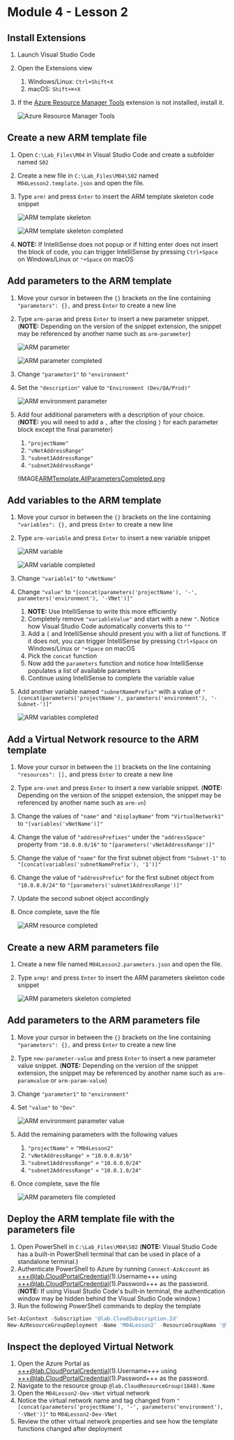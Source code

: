 # Module 4 - Lesson 2

## Install Extensions
1. Launch Visual Studio Code
1. Open the Extensions view
   1. Windows/Linux: `Ctrl+Shift+X`
   1. macOS: `Shift+⌘+X`
1. If the [Azure Resource Manager Tools](https://marketplace.visualstudio.com/items?itemName=msazurermtools.azurerm-vscode-tools) extension is not installed, install it.

     ![Azure Resource Manager Tools](media/Extensions.ARMTools.png)

## Create a new ARM template file
1. Open `C:\Lab_Files\M04` in Visual Studio Code and create a subfolder named `S02`
1. Create a new file in `C:\Lab_Files\M04\S02` named `M04Lesson2.template.json` and open the file.
1. Type `arm!` and press `Enter` to insert the ARM template skeleton code snippet
     
     ![ARM template skeleton](media/ARMTemplate.Skeleton.png)

     ![ARM template skeleton completed](media/ARMTemplate.SkeletonCompleted.png)

1. **NOTE:** If IntelliSense does not popup or if hitting enter does not insert the block of code, you can trigger IntelliSense by pressing `Ctrl+Space` on Windows/Linux or `⌃+Space` on macOS

## Add parameters to the ARM template
1. Move your cursor in between the `{}` brackets on the line containing `"parameters": {},` and press `Enter` to create a new line
1. Type `arm-param` and press `Enter` to insert a new parameter snippet. (**NOTE:** Depending on the version of the snippet extension, the snippet may be referenced by another name such as `arm-parameter`)

     ![ARM parameter](media/ARMTemplate.Parameter.png)

     ![ARM parameter completed](media/ARMTemplate.ParameterCompleted.png)

1. Change `"parameter1"` to `"environment"`
1. Set the `"description"` value to `"Environment (Dev/QA/Prod)"`

     ![ARM environment parameter](media/ARMTemplate.EnvironmentParameter.png)

1. Add four additional parameters with a description of your choice. (**NOTE:** you will need to add a `,` after the closing `}` for each parameter block except the final parameter)
   1. `"projectName"`
   1. `"vNetAddressRange"`
   1. `"subnet1AddressRange"`
   1. `"subnet2AddressRange"`

     !IMAGE[ARMTemplate.AllParametersCompleted.png](ARMTemplate.AllParametersCompleted.png)

## Add variables to the ARM template
1. Move your cursor in between the `{}` brackets on the line containing `"variables": {},` and press `Enter` to create a new line
1. Type `arm-variable` and press `Enter` to insert a new variable snippet

     ![ARM variable](media/ARMTemplate.Variable.png)

     ![ARM variable completed](media/ARMTemplate.VariableCompleted.png)

1. Change `"variable1"` to `"vNetName"`
1. Change `"value"` to `"[concat(parameters('projectName'), '-', parameters('environment'), '-VNet')]"`
   1. **NOTE:** Use IntelliSense to write this more efficiently
   1. Completely remove `"variableValue"` and start with a new `"`. Notice how Visual Studio Code automatically converts this to `""`
   1. Add a `[` and IntelliSense should present you with a list of functions. If it does not, you can trigger IntelliSense by pressing `Ctrl+Space` on Windows/Linux or `⌃+Space` on macOS
   1. Pick the `concat` function
   1. Now add the `parameters` function and notice how IntelliSense populates a list of available parameters
   1. Continue using IntelliSense to complete the variable value
1. Add another variable named `"subnetNamePrefix"` with a value of `"[concat(parameters('projectName'), parameters('environment'), '-Subnet-')]"`

     ![ARM variables completed](media/ARMTemplate.AllVariablesCompleted.png)

## Add a Virtual Network resource to the ARM template
1. Move your cursor in between the `[]` brackets on the line containing `"resources": [],` and press `Enter` to create a new line
1. Type `arm-vnet` and press `Enter` to insert a new variable snippet. (**NOTE:** Depending on the version of the snippet extension, the snippet may be referenced by another name such as `arm-vn`)
1. Change the values of `"name"` and `"displayName"` from `"VirtualNetwork1"` to `"[variables('vNetName')]"`
1. Change the value of `"addressPrefixes"` under the `"addressSpace"` property from `"10.0.0.0/16"` to `"[parameters('vNetAddressRange')]"`
1. Change the value of `"name"` for the first subnet object from `"Subnet-1"` to `"[concat(variables('subnetNamePrefix'), '1')]"`
1. Change the value of `"addressPrefix"` for the first subnet object from `"10.0.0.0/24"` to `"[parameters('subnet1AddressRange')]"`
1. Update the second subnet object accordingly
1. Once complete, save the file

     ![ARM resource completed](media/ARMTemplate.ResourceCompleted.png)

## Create a new ARM parameters file
1. Create a new file named `M04Lesson2.parameters.json` and open the file.
1. Type `armp!` and press `Enter` to insert the ARM parameters skeleton code snippet

     ![ARM parameters skeleton completed](media/ARMParameters.SkeletonCompleted.png)

## Add parameters to the ARM parameters file
1. Move your cursor in between the `{}` brackets on the line containing `"parameters": {},` and press `Enter` to create a new line
1. Type `new-parameter-value` and press `Enter` to insert a new parameter value snippet. (**NOTE:** Depending on the version of the snippet extension, the snippet may be referenced by another name such as `arm-paramvalue` or `arm-param-value`)
1. Change `"parameter1"` to `"environment"`
1. Set `"value"` to `"Dev"`

     ![ARM environment parameter value](media/ARMParameters.EnvironmentParameter.png)

1. Add the remaining parameters with the following values
   1. `"projectName"` = `"M04Lesson2"`
   1. `"vNetAddressRange"` = `"10.0.0.0/16"`
   1. `"subnet1AddressRange"` = `"10.0.0.0/24"`
   1. `"subnet2AddressRange"` = `"10.0.1.0/24"`
1. Once complete, save the file

     ![ARM parameters file completed](media/ARMParameters.AllParametersCompleted.png)

## Deploy the ARM template file with the parameters file
1. Open PowerShell in `C:\Lab_Files\M04\S02` (**NOTE:** Visual Studio Code has a built-in PowerShell terminal that can be used in place of a standalone terminal.)
1. Authenticate PowerShell to Azure by running `Connect-AzAccount` as +++@lab.CloudPortalCredential(1).Username+++ using +++@lab.CloudPortalCredential(1).Password+++ as the password. (**NOTE:** If using Visual Studio Code's built-in terminal, the authentication window may be hidden behind the Visual Studio Code window.)
1. Run the following PowerShell commands to deploy the template

```PowerShell
Set-AzContext -Subscription '@lab.CloudSubscription.Id'
New-AzResourceGroupDeployment -Name 'M04Lesson2' -ResourceGroupName '@lab.CloudResourceGroup(1848).Name' -TemplateFile '.\M04Lesson2.template.json' -TemplateParameterFile '.\M04Lesson2.parameters.json' -Mode Incremental
```

## Inspect the deployed Virtual Network
1. Open the Azure Portal as +++@lab.CloudPortalCredential(1).Username+++ using +++@lab.CloudPortalCredential(1).Password+++ as the password.
1. Navigate to the resource group `@lab.CloudResourceGroup(1848).Name`
1. Open the `M04Lesson2-Dev-VNet` virtual network
1. Notice the virtual network name and tag changed from `"[concat(parameters('projectName'), '-', parameters('environment'), '-VNet')]"` to `M04Lesson2-Dev-VNet`
1. Review the other virtual network properties and see how the template functions changed after deployment